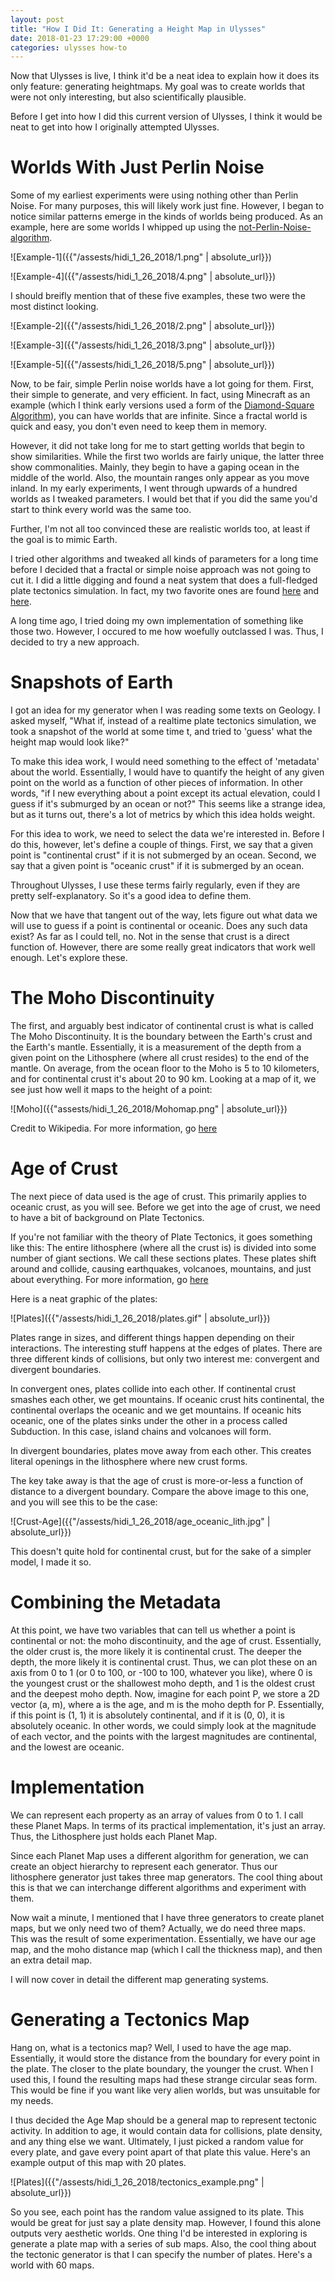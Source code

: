 ```yaml
---
layout: post
title: "How I Did It: Generating a Height Map in Ulysses"
date: 2018-01-23 17:29:00 +0000
categories: ulysses how-to
---
```


Now that Ulysses is live, I think it'd be a neat idea to explain how it does
its only feature: generating heightmaps. My goal was to create worlds that
were not only interesting, but also scientifically plausible.

Before I get into how I did this current version of Ulysses, I think it
would be neat to get into how I originally attempted Ulysses.

# Worlds With Just Perlin Noise

Some of my earliest experiments were using nothing other than Perlin Noise.
For many purposes, this will likely work just fine. However, I began to notice
similar patterns emerge in the kinds of worlds being produced. As an example,
here are some worlds I whipped up using the [not-Perlin-Noise-algorithm](devmag.org.za/2009/04/25/perlin-noise/).

![Example-1]({{"/assests/hidi_1_26_2018/1.png" | absolute_url}})

![Example-4]({{"/assests/hidi_1_26_2018/4.png" | absolute_url}})

I should breifly mention that of these five examples, these two were the most
distinct looking.

![Example-2]({{"/assests/hidi_1_26_2018/2.png" | absolute_url}})

![Example-3]({{"/assests/hidi_1_26_2018/3.png" | absolute_url}})

![Example-5]({{"/assests/hidi_1_26_2018/5.png" | absolute_url}})

Now, to be fair, simple Perlin noise worlds have a lot going for them. First,
their simple to generate, and very efficient. In fact, using Minecraft as an
example (which I think early versions used a form of the [Diamond-Square Algorithm](https://en.wikipedia.org/wiki/Diamond-square_algorithm)), you can have
worlds that are infinite. Since a fractal world is quick and easy, you
don't even need to keep them in memory.

However, it did not take long for me to start getting worlds that begin
to show similarities. While the first two worlds are fairly unique, the
latter three show commonalities. Mainly, they begin to have a gaping ocean
in the middle of the world. Also, the mountain ranges only appear as you
move inland. In my early experiments, I went through upwards of a hundred
worlds as I tweaked parameters. I would bet that if you did the same
you'd start to think every world was the same too.

Further, I'm not all too convinced these are realistic worlds too, at least
if the goal is to mimic Earth.

I tried other algorithms and tweaked all kinds of parameters for a long time
before I decided that a fractal or simple noise approach was not going to
cut it. I did a little digging and found a neat system that does a
full-fledged plate tectonics simulation. In fact, my two favorite ones
are found [here](https://www.gamedev.net/forums/topic/623145-terrain-generation-with-plate-tectonics/) and [here](https://davidson16807.github.io/tectonics.js/).

A long time ago, I tried doing my own implementation of something like those
two. However, I occured to me how woefully outclassed I was. Thus, I decided
to try a new approach.

# Snapshots of Earth

I got an idea for my generator when I was reading some texts on Geology.
I asked myself, "What if, instead of a realtime plate tectonics simulation,
we took a snapshot of the world at some time t, and tried to 'guess' what
the height map would look like?"

To make this idea work, I would need something to the effect of 'metadata'
about the world. Essentially, I would have to quantify the height of any
given point on the world as a function of other pieces of information. In
other words, "if I new everything about a point except its actual elevation,
could I guess if it's submurged by an ocean or not?" This seems like a strange
idea, but as it turns out, there's a lot of metrics by which this idea holds
weight.

For this idea to work, we need to select the data we're interested in. Before
I do this, however, let's define a couple of things. First, we say that
a given point is "continental crust" if it is not submerged by an ocean. Second, we say that a given point is "oceanic crust" if it is submerged by an ocean.

Throughout Ulysses, I use these terms fairly regularly, even if they are pretty
self-explanatory. So it's a good idea to define them.

Now that we have that tangent out of the way, lets figure out what data we
will use to guess if a point is continental or oceanic. Does any such data exist? As far as I could tell, no. Not in the sense that crust is a direct function of. However, there are some really great indicators that work well enough. Let's explore these.

# The Moho Discontinuity

The first, and arguably best indicator of continental crust is what is called
The Moho Discontinuity. It is the boundary between the Earth's crust and the
Earth's mantle. Essentially, it is a measurement of the depth from a given point on the Lithosphere (where all crust resides) to the end of the mantle. On average, from the ocean floor to the Moho is 5 to 10 kilometers, and for continental crust it's about 20 to 90 km. Looking at a map of it, we see just how well it maps to the height of a point:

![Moho]({{"assests/hidi_1_26_2018/Mohomap.png" | absolute_url}})

Credit to Wikipedia. For more information, go [here](https://en.wikipedia.org/wiki/Mohorovi%C4%8Di%C4%87_discontinuity)

# Age of Crust

The next piece of data used is the age of crust. This primarily applies to oceanic crust, as you will see. Before we get into the age of crust, we need to have a bit of background on Plate Tectonics.

If you're not familiar with the theory of Plate Tectonics, it goes something like this: The entire lithosphere (where all the crust is) is divided into some number of giant sections. We call these sections plates. These plates shift around and collide, causing earthquakes, volcanoes, mountains, and just about everything. For more information, go [here](https://en.wikipedia.org/wiki/Plate_tectonics)

Here is a neat graphic of the plates:

![Plates]({{"/assests/hidi_1_26_2018/plates.gif" | absolute_url}})

Plates range in sizes, and different things happen depending on their interactions. The interesting stuff happens at the edges of plates. There are three different kinds of collisions, but only two interest me: convergent and divergent boundaries.

In convergent ones, plates collide into each other. If continental crust smashes each other, we get mountains. If oceanic crust hits continental, the continental overlaps the oceanic and we get mountains. If oceanic hits oceanic, one of the plates sinks under the other in a process called Subduction. In this case, island chains and volcanoes will form.

In divergent boundaries, plates move away from each other. This creates literal openings in the lithosphere where new crust forms.

The key take away is that the age of crust is more-or-less a function of distance to a divergent boundary. Compare the above image to this one, and you will see this to be the case:

![Crust-Age]({{"/assests/hidi_1_26_2018/age_oceanic_lith.jpg" | absolute_url}})

This doesn't quite hold for continental crust, but for the sake of a simpler model, I made it so.

# Combining the Metadata

At this point, we have two variables that can tell us whether a point is continental or not: the moho discontinuity, and the age of crust. Essentially, the older crust is, the more likely it is continental crust. The deeper the depth, the more likely it is continental crust. Thus, we can plot these on an axis from 0 to 1 (or 0 to 100, or -100 to 100, whatever you like), where 0 is the youngest crust or the shallowest moho depth, and 1 is the oldest crust and the deepest moho depth. Now, imagine for each point P, we store a 2D vector (a, m), where a is the age, and m is the moho depth for P. Essentially, if this point is (1, 1) it is absolutely continental, and if it is (0, 0), it is absolutely oceanic. In other words, we could simply look at the magnitude of each vector, and the points with the largest magnitudes are continental, and the lowest are oceanic.

# Implementation

We can represent each property as an array of values from 0 to 1. I call these Planet Maps. In terms of its practical implementation, it's just an array. Thus, the Lithosphere just holds each Planet Map.

Since each Planet Map uses a different algorithm for generation, we can create an object hierarchy to represent each generator. Thus our lithosphere generator just takes three map generators. The cool thing about this is that we can interchange different algorithms and experiment with them.

Now wait a minute, I mentioned that I have three generators to create planet maps, but we only need two of them? Actually, we do need three maps. This was the result of some experimentation. Essentially, we have our age map, and the moho distance map (which I call the thickness map), and then an extra detail map.

I will now cover in detail the different map generating systems.

# Generating a Tectonics Map

Hang on, what is a tectonics map? Well, I used to have the age map. Essentially, it would store the distance from the boundary for every point in the plate. The closer to the plate boundary, the younger the crust. When I used this, I found the resulting maps had these strange circular seas form. This would be fine if you want like very alien worlds, but was unsuitable for my needs.

I thus decided the Age Map should be a general map to represent tectonic activity. In addition to age, it would contain data for collisions, plate density, and any thing else we want. Ultimately, I just picked a random value for every plate, and gave every point apart of that plate this value. Here's an example output of this map
with 20 plates.

![Plates]({{"/assests/hidi_1_26_2018/tectonics_example.png" | absolute_url}})

So you see, each point has the random value assigned to its plate. This would be great for just say a plate density map. However, I found this alone
outputs very aesthetic worlds. One thing I'd be interested in exploring is generate a plate map with a series of sub maps. Also, the cool thing about the
tectonic generator is that I can specify the number of plates. Here's a world with 60 maps.
